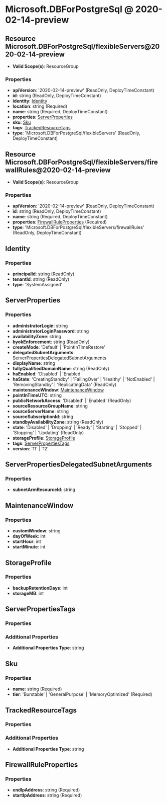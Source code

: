 # Microsoft.DBForPostgreSql @ 2020-02-14-preview

## Resource Microsoft.DBForPostgreSql/flexibleServers@2020-02-14-preview
* **Valid Scope(s)**: ResourceGroup
### Properties
* **apiVersion**: '2020-02-14-preview' (ReadOnly, DeployTimeConstant)
* **id**: string (ReadOnly, DeployTimeConstant)
* **identity**: [Identity](#identity)
* **location**: string (Required)
* **name**: string (Required, DeployTimeConstant)
* **properties**: [ServerProperties](#serverproperties)
* **sku**: [Sku](#sku)
* **tags**: [TrackedResourceTags](#trackedresourcetags)
* **type**: 'Microsoft.DBForPostgreSql/flexibleServers' (ReadOnly, DeployTimeConstant)

## Resource Microsoft.DBForPostgreSql/flexibleServers/firewallRules@2020-02-14-preview
* **Valid Scope(s)**: ResourceGroup
### Properties
* **apiVersion**: '2020-02-14-preview' (ReadOnly, DeployTimeConstant)
* **id**: string (ReadOnly, DeployTimeConstant)
* **name**: string (Required, DeployTimeConstant)
* **properties**: [FirewallRuleProperties](#firewallruleproperties) (Required)
* **type**: 'Microsoft.DBForPostgreSql/flexibleServers/firewallRules' (ReadOnly, DeployTimeConstant)

## Identity
### Properties
* **principalId**: string (ReadOnly)
* **tenantId**: string (ReadOnly)
* **type**: 'SystemAssigned'

## ServerProperties
### Properties
* **administratorLogin**: string
* **administratorLoginPassword**: string
* **availabilityZone**: string
* **byokEnforcement**: string (ReadOnly)
* **createMode**: 'Default' | 'PointInTimeRestore'
* **delegatedSubnetArguments**: [ServerPropertiesDelegatedSubnetArguments](#serverpropertiesdelegatedsubnetarguments)
* **displayName**: string
* **fullyQualifiedDomainName**: string (ReadOnly)
* **haEnabled**: 'Disabled' | 'Enabled'
* **haState**: 'CreatingStandby' | 'FailingOver' | 'Healthy' | 'NotEnabled' | 'RemovingStandby' | 'ReplicatingData' (ReadOnly)
* **maintenanceWindow**: [MaintenanceWindow](#maintenancewindow)
* **pointInTimeUTC**: string
* **publicNetworkAccess**: 'Disabled' | 'Enabled' (ReadOnly)
* **sourceResourceGroupName**: string
* **sourceServerName**: string
* **sourceSubscriptionId**: string
* **standbyAvailabilityZone**: string (ReadOnly)
* **state**: 'Disabled' | 'Dropping' | 'Ready' | 'Starting' | 'Stopped' | 'Stopping' | 'Updating' (ReadOnly)
* **storageProfile**: [StorageProfile](#storageprofile)
* **tags**: [ServerPropertiesTags](#serverpropertiestags)
* **version**: '11' | '12'

## ServerPropertiesDelegatedSubnetArguments
### Properties
* **subnetArmResourceId**: string

## MaintenanceWindow
### Properties
* **customWindow**: string
* **dayOfWeek**: int
* **startHour**: int
* **startMinute**: int

## StorageProfile
### Properties
* **backupRetentionDays**: int
* **storageMB**: int

## ServerPropertiesTags
### Properties
### Additional Properties
* **Additional Properties Type**: string

## Sku
### Properties
* **name**: string (Required)
* **tier**: 'Burstable' | 'GeneralPurpose' | 'MemoryOptimized' (Required)

## TrackedResourceTags
### Properties
### Additional Properties
* **Additional Properties Type**: string

## FirewallRuleProperties
### Properties
* **endIpAddress**: string (Required)
* **startIpAddress**: string (Required)

